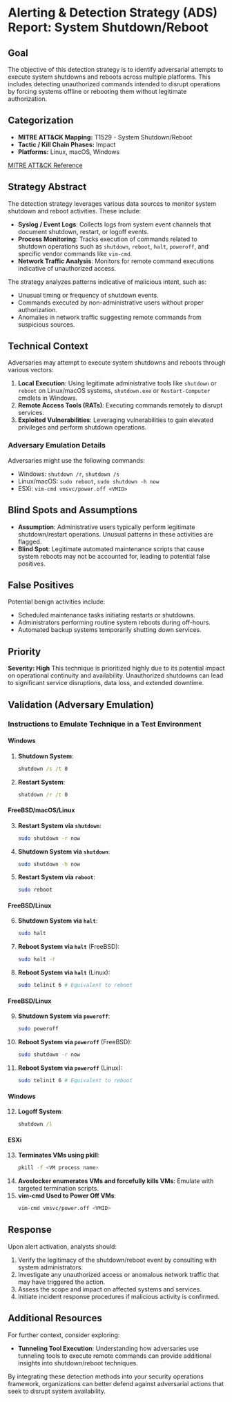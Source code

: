 # Alerting & Detection Strategy (ADS) Report: System Shutdown/Reboot

## Goal
The objective of this detection strategy is to identify adversarial attempts to execute system shutdowns and reboots across multiple platforms. This includes detecting unauthorized commands intended to disrupt operations by forcing systems offline or rebooting them without legitimate authorization.

## Categorization
- **MITRE ATT&CK Mapping:** T1529 - System Shutdown/Reboot
- **Tactic / Kill Chain Phases:** Impact
- **Platforms:** Linux, macOS, Windows

[MITRE ATT&CK Reference](https://attack.mitre.org/techniques/T1529)

## Strategy Abstract
The detection strategy leverages various data sources to monitor system shutdown and reboot activities. These include:

- **Syslog / Event Logs**: Collects logs from system event channels that document shutdown, restart, or logoff events.
- **Process Monitoring**: Tracks execution of commands related to shutdown operations such as `shutdown`, `reboot`, `halt`, `poweroff`, and specific vendor commands like `vim-cmd`.
- **Network Traffic Analysis**: Monitors for remote command executions indicative of unauthorized access.

The strategy analyzes patterns indicative of malicious intent, such as:
- Unusual timing or frequency of shutdown events.
- Commands executed by non-administrative users without proper authorization.
- Anomalies in network traffic suggesting remote commands from suspicious sources.

## Technical Context
Adversaries may attempt to execute system shutdowns and reboots through various vectors:

1. **Local Execution**: Using legitimate administrative tools like `shutdown` or `reboot` on Linux/macOS systems, `shutdown.exe` or `Restart-Computer` cmdlets in Windows.
2. **Remote Access Tools (RATs)**: Executing commands remotely to disrupt services.
3. **Exploited Vulnerabilities**: Leveraging vulnerabilities to gain elevated privileges and perform shutdown operations.

### Adversary Emulation Details
Adversaries might use the following commands:
- Windows: `shutdown /r`, `shutdown /s`
- Linux/macOS: `sudo reboot`, `sudo shutdown -h now`
- ESXi: `vim-cmd vmsvc/power.off <VMID>`

## Blind Spots and Assumptions
- **Assumption**: Administrative users typically perform legitimate shutdown/restart operations. Unusual patterns in these activities are flagged.
- **Blind Spot**: Legitimate automated maintenance scripts that cause system reboots may not be accounted for, leading to potential false positives.

## False Positives
Potential benign activities include:
- Scheduled maintenance tasks initiating restarts or shutdowns.
- Administrators performing routine system reboots during off-hours.
- Automated backup systems temporarily shutting down services.

## Priority
**Severity: High**
This technique is prioritized highly due to its potential impact on operational continuity and availability. Unauthorized shutdowns can lead to significant service disruptions, data loss, and extended downtime.

## Validation (Adversary Emulation)
### Instructions to Emulate Technique in a Test Environment

#### Windows
1. **Shutdown System**:
   ```cmd
   shutdown /s /t 0
   ```
2. **Restart System**:
   ```cmd
   shutdown /r /t 0
   ```

#### FreeBSD/macOS/Linux
3. **Restart System via `shutdown`**:
   ```bash
   sudo shutdown -r now
   ```
4. **Shutdown System via `shutdown`**:
   ```bash
   sudo shutdown -h now
   ```
5. **Restart System via `reboot`**:
   ```bash
   sudo reboot
   ```

#### FreeBSD/Linux
6. **Shutdown System via `halt`**:
   ```bash
   sudo halt
   ```
7. **Reboot System via `halt`** (FreeBSD):
   ```bash
   sudo halt -r
   ```
8. **Reboot System via `halt`** (Linux):
   ```bash
   sudo telinit 6 # Equivalent to reboot
   ```

#### FreeBSD/Linux
9. **Shutdown System via `poweroff`**:
   ```bash
   sudo poweroff
   ```
10. **Reboot System via `poweroff`** (FreeBSD):
    ```bash
    sudo shutdown -r now
    ```
11. **Reboot System via `poweroff`** (Linux):
    ```bash
    sudo telinit 6 # Equivalent to reboot
    ```

#### Windows
12. **Logoff System**:
    ```cmd
    shutdown /l
    ```

#### ESXi
13. **Terminates VMs using pkill**:
    ```bash
    pkill -f <VM process name>
    ```
14. **Avoslocker enumerates VMs and forcefully kills VMs**:
    Emulate with targeted termination scripts.
15. **vim-cmd Used to Power Off VMs**:
    ```bash
    vim-cmd vmsvc/power.off <VMID>
    ```

## Response
Upon alert activation, analysts should:

1. Verify the legitimacy of the shutdown/reboot event by consulting with system administrators.
2. Investigate any unauthorized access or anomalous network traffic that may have triggered the action.
3. Assess the scope and impact on affected systems and services.
4. Initiate incident response procedures if malicious activity is confirmed.

## Additional Resources
For further context, consider exploring:
- **Tunneling Tool Execution**: Understanding how adversaries use tunneling tools to execute remote commands can provide additional insights into shutdown/reboot techniques.
  
By integrating these detection methods into your security operations framework, organizations can better defend against adversarial actions that seek to disrupt system availability.